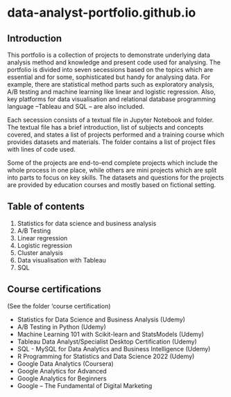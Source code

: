 # data-analyst-portfolio.github.io


## Introduction
This portfolio is a collection of projects to demonstrate underlying data analysis method and knowledge and present code used for analysing. The portfolio is divided into seven secessions based on the topics which are essential and for some, sophisticated but handy for analysing data. For example, there are statistical method parts such as exploratory analysis, A/B testing and machine learning like linear and logistic regression. Also, key platforms for data visualisation and relational database programming language –Tableau and SQL – are also included.

Each secession consists of a textual file in Jupyter Notebook and folder. The textual file has a brief introduction, list of subjects and concepts covered, and states a list of projects performed and a training course which provides datasets and materials. The folder contains a list of project files with lines of code used.

Some of the projects are end-to-end complete projects which include the whole process in one place, while others are mini projects which are split into parts to focus on key skills. The datasets and questions for the projects are provided by education courses and mostly based on fictional setting. 





## Table of contents
1. Statistics for data science and business analysis
2. A/B Testing
3. Linear regression
4. Logistic regression
5. Cluster analysis
6. Data visualisation with Tableau
7. SQL




## Course certifications
(See the folder ‘course certification)
* Statistics for Data Science and Business Analysis (Udemy)
* A/B Testing in Python (Udemy)
* Machine Learning 101 with Scikit-learn and StatsModels (Udemy)
* Tableau Data Analyst/Specialist Desktop Certification (Udemy)
* SQL - MySQL for Data Analytics and Business Intelligence (Udemy)
* R Programming for Statistics and Data Science 2022 (Udemy)
* Google Data Analytics (Coursera)
* Google Analytics for Advanced
* Google Analytics for Beginners
* Google – The Fundamental of Digital Marketing

